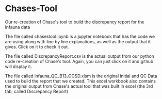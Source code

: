 # Chases-Tool
Our re-creation of Chase's tool to build the discrepancy report for the infauna data

The file called chasestool.ipynb is a jupyter notebook that has the code we are using along with line by line explanations, as well as the output that it gives. Click on it to check it out.

The file called DiscrepancyReport.csv is the actual output from our python code re-creation of Chase's tool. Again, you can just click on it and github will display it.

The file called Infauna_QC_B13_OCSD.xlsm is the original initial and QC Data used to build the report that we created. This excel workbook also contains the original output from Chase's actual tool that was built in excel (the 3rd tab, called Discrepancy Report)
